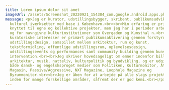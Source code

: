 ```yaml
---
title: Lorem ipsum dolor sit amet
imageUrl: /assets/Screenshot_20220921_154304_com.google.android.apps.photos.jpg
message: <p>Jeg er kurator, udstillingsbygger, skribent, publikumsudvikler og
  kulturel iværksætter med base i København.<br><br>Min erfaring er primært
  knyttet til egne og kollektive projekter, men jeg har i perioder arbejdet med
  og for navngivne kulturinstitutioner som Overgaden og Kunsthal n.<br><br>Mine
  kuratoriske interesser er primært publikumsaktivering gennem forstyrrende
  udstillingsdesign, samspillet mellem arkitektur, rum og kunst,
  tekstformidling, offentlige udstillingsrum, oplevelsesdesign,
  udstillingsevents og performances samt community building gennem kunstnerisk
  intervention.<br><br>Jeg skriver hovedsageligt om emner indenfor billedkunst,
  arkitektur, musik, natteliv, kulturpolitik og byudvikling, og er udgivet i
  både dansk- og engelsksproget medier som Politiken, Kulturmonitor, Atlas
  Magasin, Passive/Aggressive, NXT Magazine, Loophole Magazine og
  Byrummonitor.<br><br>Jeg er åben for at arbejde på alle slags projekter og
  inden for mange forskellige områder, såfremt der er god kemi.<br></p>
---
```

<p></p>